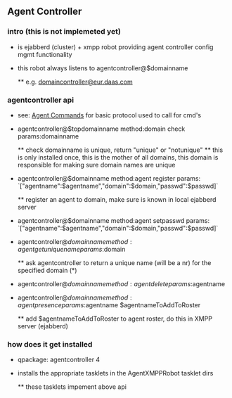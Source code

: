 [command]: /pylabsdoc/#/Components/AgentCommands


## Agent Controller

### intro (this is not implemeted yet)

* is ejabberd (cluster) + xmpp robot providing agent controller config mgmt functionality
* this robot always listens to agentcontroller@$domainname

    ** e.g. domaincontroller@eur.daas.com


### agentcontroller api

* see: [Agent Commands][command] for basic protocol used to call for cmd's

* agentcontroller@$topdomainname method:domain check params:domainname

    ** check domainname is unique, return "unique" or "notunique"
    ** this is only installed once, this is the mother of all domains, this domain is responsible for making sure domain names are unique

* agentcontroller@$domainname method:agent register params: `["agentname":$agentname","domain":$domain,"passwd":$passwd]`

    ** register an agent to domain, make sure is known in local ejabberd server

* agentcontroller@$domainname method:agent setpasswd params: `["agentname":$agentname","domain":$domain,"passwd":$passwd]`

* agentcontroller@$domainname method:agent getuniquename params:$domain 

    ** ask agentcontroller to return a unique name (will be a nr) for the specified domain   (*)

* agentcontroller@$domainname method:agent delete params:$agentname

* agentcontroller@$domainname method:agent presence params:$agentname $agentnameToAddToRoster

    ** add $agentnameToAddToRoster to agent roster, do this in XMPP server (ejabberd)


### how does it get installed

* qpackage:  agentcontroller 4
* installs the appropriate tasklets in the AgentXMPPRobot tasklet dirs

    ** these tasklets impement above api

